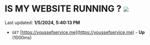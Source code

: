 # IS MY WEBSITE RUNNING ? [![](https://img.shields.io/static/v1?label=Sponsor&message=%E2%9D%A4&logo=GitHub&color=%23fe8e86)](https://github.com/sponsors/<username>)

Last updated: **1/5/2024, 5:40:13 PM**

- `GET` [https://youssefservice.me](https://youssefservice.me) - **Up** (1000ms)
